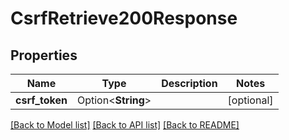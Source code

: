 # CsrfRetrieve200Response

## Properties

Name | Type | Description | Notes
------------ | ------------- | ------------- | -------------
**csrf_token** | Option<**String**> |  | [optional]

[[Back to Model list]](../README.md#documentation-for-models) [[Back to API list]](../README.md#documentation-for-api-endpoints) [[Back to README]](../README.md)


